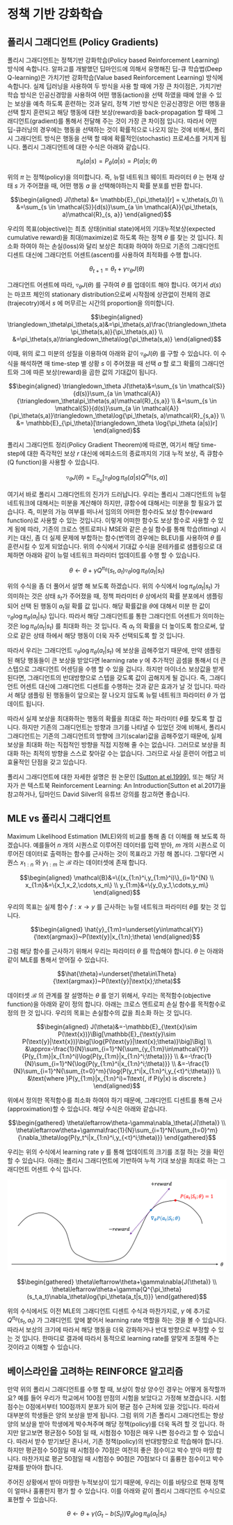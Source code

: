 # 정책 기반 강화학습

## 폴리시 그래디언트 (Policy Gradients)

폴리시 그래디언트는 정책기반 강화학습(Policy based Reinforcement Learning) 방식에 속합니다. 알파고를 개발했던 딥마인드에 의해서 유명해진 딥-큐 학습법(Deep Q-learning)은 가치기반 강화학습(Value based Reinforcement Learning) 방식에 속합니다. 실제 딥러닝을 사용하여 두 방식을 사용 할 때에 가장 큰 차이점은, 가치기반 학습 방식은 인공신경망을 사용하여 어떤 행동(action)을 선택 하였을 때에 얻을 수 있는 보상을 예측 하도록 훈련하는 것과 달리, 정책 기반 방식은 인공신경망은 어떤 행동을 선택 할지 훈련되고 해당 행동에 대한 보상(reward)을 back-propagation 할 때에 그래디언트(gradient)를 통해서 전달해 주는 것이 가장 큰 차이점 입니다. 따라서 어떤 딥-큐러닝의 경우에는 행동을 선택하는 것이 확률적으로 나오지 않는 것에 비해서, 폴리시 그래디언트 방식은 행동을 선택 할 때에 확률적인(stochastic) 프로세스를 거치게 됩니다. 폴리시 그래디언트에 대한 수식은 아래와 같습니다.

$$\pi_\theta(a|s) = P_\theta(a|s) = P(a|s; \theta)$$

위의 $\pi$ 는 정책(policy)을 의미합니다. 즉, 뉴럴 네트워크 웨이트 파라미터 $\theta$ 는 현재 상태 $s$ 가 주어졌을 때, 어떤 행동 $a$ 을 선택해야하는지 확률 분포를 반환 합니다.

$$\begin{aligned}
J(\theta) &= \mathbb{E}_{\pi_\theta}[r] = v_\theta(s_0) \\
&=\sum_{s \in \mathcal{S}}{d(s)}\sum_{a \in \mathcal{A}}{\pi_\theta(s, a)\mathcal{R}_{s, a}}
\end{aligned}$$

우리의 목표(objective)는 최초 상태(initial state)에서의 기대누적보상(expected cumulative reward)을 최대(maximize)로 하도록 하는 정책 $\theta$ 를 찾는 것 입니다. 최소화 하여야 하는 손실(loss)와 달리 보상은 최대화 하여야 하므로 기존의 그래디언트 디센트 대신에 그래디언트 어센트(ascent)를 사용하여 최적화를 수행 합니다.

$$\theta_{t+1}=\theta_t+\gamma\triangledown_\theta J(\theta)$$

그래디언트 어센트에 따라, $\triangledown_\theta J(\theta)$ 를 구하여 $\theta$ 를 업데이트 해야 합니다. <comment> 여기서 $d(s)$ 는 마코프 체인의 stationary distribution으로써 시작점에 상관없이 전체의 경로(trajecotry)에서 $s$ 에 머무르는 시간의 proportion을 의미합니다. </comment>

$$\begin{aligned}
\triangledown_\theta\pi_\theta(s,a)&=\pi_\theta(s,a)\frac{\triangledown_\theta\pi_\theta(s,a)}{\pi_\theta(s,a)} \\
&=\pi_\theta(s,a)\triangledown_\theta\log{\pi_\theta(s,a)}
\end{aligned}$$

이때, 위의 로그 미분의 성질을 이용하여 아래와 같이 $\triangledown_\theta J(\theta)$ 를 구할 수 있습니다. 이 수식을 해석하면 매 time-step 별 상황 $s$ 이 주어졌을 때 선택 $a$ 할 로그 확률의 그래디언트와 그에 따른 보상(reward)을 곱한 값의 기대값이 됩니다.

$$\begin{aligned}
\triangledown_\theta J(\theta)&=\sum_{s \in \mathcal{S}}{d(s)}\sum_{a \in \mathcal{A}}{\triangledown_\theta\pi_\theta(s,a)\mathcal{R}_{s,a}}  \\
&=\sum_{s \in \mathcal{S}}{d(s)}\sum_{a \in \mathcal{A}}{\pi_\theta(s,a)}\triangledown_\theta\log{\pi_\theta(s, a)\mathcal{R}_{s,a}} \\
&= \mathbb{E}_{\pi_\theta}[\triangledown_\theta \log{\pi_\theta (a|s)}r]
\end{aligned}$$

폴리시 그래디언트 정리(Policy Gradient Theorem)에 따르면, 여기서 해당 time-step에 대한 즉각적인 보상 $r$ 대신에 에피소드의 종료까지의 기대 누적 보상, 즉 큐함수(Q function)을 사용할 수 있습니다.

$$\triangledown_\theta J(\theta) = \mathbb{E}_{\pi_\theta}[\triangledown_\theta \log{\pi_\theta (a|s)}Q^{\pi_\theta}(s,a)]$$

여기서 바로 폴리시 그래디언트의 진가가 드러납니다. 우리는 폴리시 그래디언트의 뉴럴 네트워크에 대해서는 미분을 계산해야 하지만, 큐함수에 대해서는 미분을 할 필요가 없습니다. 즉, 미분의 가능 여부를 떠나서 임의의 어떠한 함수라도 보상 함수(reward function)로 사용할 수 있는 것입니다. 이렇게 어떠한 함수도 보상 함수로 사용할 수 있게 됨에 따라, 기존의 크로스 엔트로피나 MSE와 같은 손실 함수를 통해 학습(fitting) 시키는 대신, 좀 더 실제 문제에 부합하는 함수(번역의 경우에는 BLEU)를 사용하여 $\theta$ 를 훈련시킬 수 있게 되었습니다. 위의 수식에서 기대값 수식을 몬테카를로 샘플링으로 대체하면 아래와 같이 뉴럴 네트워크 파라미터 업데이트를 수행 할 수 있습니다.

$$\theta \leftarrow \theta + \gamma Q^{\pi_\theta}(s_t,a_t)\triangledown_\theta\log{\pi_\theta(a_t|s_t)}$$

위의 수식을 좀 더 풀어서 설명 해 보도록 하겠습니다. 위의 수식에서 $\log{\pi_\theta(a_t|s_t)}$ 가 의미하는 것은 상태 $s_t$가 주어졌을 때, 정책 파라미터 $\theta$ 상에서의 확률 분포에서 샘플링 되어 선택 된 행동이 $a_t$일 확률 값 입니다. 해당 확률값을 $\theta$에 대해서 미분 한 값이 $\triangledown_\theta\log{\pi_\theta(a_t|s_t)}$ 입니다. 따라서 해당 그래디언트를 통한 그래디언트 어센트가 의미하는 것은 $\log{\pi_\theta(a_t|s_t)}$ 를 최대화 하는 것 입니다. 즉 $a_t$ 의 확률을 더 높이도록 함으로써, 앞으로 같은 상태 하에서 해당 행동이 더욱 자주 선택되도록 할 것 입니다.

따라서 우리는 그래디언트 $\triangledown_\theta\log{\pi_\theta(a_t|s_t)}$ 에 보상을 곱해주었기 때문에, 만약 샘플링 된 해당 행동들이 큰 보상을 받았다면 learning rate $\gamma$ 에 추가적인 곱셈을 통해서 더 큰 스텝으로 그래디언트 어센딩을 수행 할 수 있을 겁니다. 하지만 마이너스 보상값을 받게 된다면, 그래디언트의 반대방향으로 스텝을 갖도록 값이 곱해지게 될 겁니다. 즉, 그래디언트 어센트 대신에 그래디언트 디센트를 수행하는 것과 같은 효과가 날 것 입니다. 따라서 해당 샘플링 된 행동들이 앞으로는 잘 나오지 않도록 뉴럴 네트워크 파라미터 $\theta$ 가 업데이트 됩니다.

따라서 실제 보상을 최대화하는 행동의 확률을 최대로 하는 파라미터 $\theta$를 찾도록 할 겁니다. 하지만 기존의 그래디언트는 방향과 크기를 나타낼 수 있었던 것에 비해서, 폴리시 그래디언트는 기존의 그래디언트의 방향에 크기(scalar)값을 곱해주었기 때문에, 실제 보상을 최대화 하는 직접적인 방향을 직접 지정해 줄 수는 없습니다. 그러므로 보상을 최대화 하는 최적의 방향을 스스로 찾아갈 수는 없습니다. 그러므로 사실 훈련이 어렵고 비효율적인 단점을 갖고 있습니다.

<!--
![손실 함수를 최소화 하기 위한 그래디언트 디센트 vs 샘플링을 통한 보상의 최대화를 위한 그래디언트 어센트](../assets/12-03-01.png)
-->

폴리시 그래디언트에 대한 자세한 설명은 원 논문인 [[Sutton at el.1999]](https://papers.nips.cc/paper/1713-policy-gradient-methods-for-reinforcement-learning-with-function-approximation.pdf), 또는 해당 저자가 쓴 텍스트북 Reinforcement Learning: An Introduction[Sutton et al.2017]을 참고하거나, 딥마인드 David Silver의 유튜브 강의를 참고하면 좋습니다.

## MLE vs 폴리시 그래디언트

Maximum Likelihood Estimation (MLE)와의 비교를 통해 좀 더 이해를 해 보도록 하겠습니다. 예를들어 $n$ 개의 시퀀스로 이루어진 데이터를 입력 받아, $m$ 개의 시퀀스로 이루어진 데이터로 출력하는 함수를 근사하는 것이 목표라고 가정 해 봅니다. 그렇다면 시퀀스 $x_{1:n}$ 와 $y_{1:m}$ 는 $\mathcal{B}$ 라는 데이터셋에 존재 합니다.

$$\begin{aligned}
\mathcal{B}&=\{(x_{1:n}^i,y_{1:m}^i)\}_{i=1}^{N} \\
x_{1:n}&=\{x_1,x_2,\cdots,x_n\} \\
y_{1:m}&=\{y_0,y_1,\cdots,y_m\}
\end{aligned}$$

우리의 목표는 실제 함수 $f:x\rightarrow y$ 를 근사하는 뉴럴 네트워크 파라미터 $\theta$를 찾는 것 입니다.

$$\begin{aligned}
\hat{y}_{1:m}=\underset{y\in\mathcal{Y}}{\text{argmax}}~P(\text{y}|x_{1:n};\theta)
\end{aligned}$$

그럼 해당 함수를 근사하기 위해서 우리는 파라미터 $\theta$ 를 학습해야 합니다. $\theta$ 는 아래와 같이 MLE를 통해서 얻어질 수 있습니다.

$$\hat{\theta}=\underset{\theta\in\Theta}{\text{argmax}}~P(\text{y}|\text{x};\theta)$$

데이터셋 $\mathcal{B}$ 의 관계를 잘 설명하는 $\theta$ 를 얻기 위해서, 우리는 목적함수(objective function)을 아래와 같이 정의 합니다. 아래는 크로스 엔트로피 손실 함수를 목적함수로 정의 한 것 입니다. 우리의 목표는 손실함수의 값을 최소화 하는 것 입니다.

$$\begin{aligned}
J(\theta)&=-\mathbb{E}_{\text{x}\sim P(\text{x})}\Big[\mathbb{E}_{\text{y}\sim P(\text{y}|\text{x})}\big[\log{P(\text{y}|\text{x};\theta)}\big]\Big] \\
&\approx-\frac{1}{N}\sum_{i=1}^N{\sum_{y_{1:m}\in\mathcal{Y}}{P(y_{1:m}|x_{1:n}^i)\log{P(y_{1:m}|x_{1:n}^i;\theta)}}} \\
&=-\frac{1}{N}\sum_{i=1}^N{\log{P(y_{1:m}^i|x_{1:n}^i;\theta)}} \\
&=-\frac{1}{N}\sum_{i=1}^N{\sum_{t=0}^m}{\log{P(y_t^i|x_{1:n}^i,y_{<t}^i;\theta)}} \\
&\text{where }P(y_{1:m}|x_{1:n}^i)=1\text{, if P(y|x) is discrete.}
\end{aligned}$$

위에서 정의한 목적함수를 최소화 하여야 하기 때문에, 그래디언트 디센트를 통해 근사(approximation)할 수 있습니다. 해당 수식은 아래와 같습니다.

$$\begin{gathered}
\theta\leftarrow\theta-\gamma\nabla_\theta{J(\theta)} \\
\theta\leftarrow\theta+\gamma\frac{1}{N}\sum_{i=1}^N{\sum_{t=0}^m}{\nabla_\theta\log{P(y_t^i|x_{1:n}^i,y_{<t}^i;\theta)}}
\end{gathered}$$

우리는 위의 수식에서 learning rate $\gamma$ 를 통해 업데이트의 크기를 조절 하는 것을 확인할 수 있습니다. 아래는 폴리시 그래디언트에 기반하여 누적 기대 보상을 최대로 하는 그래디언트 어센트 수식 입니다.

![폴리시 그래디언트는 샘플링 확률을 최대화 하는 방향으로 그래디언트를 구합니다.](../assets/12-03-02.png)

$$\begin{gathered}
\theta\leftarrow\theta+\gamma\nabla{J(\theta)} \\
\theta\leftarrow\theta+\gamma{Q^{\pi_\theta}(s_t,a_t)\nabla_\theta\log{\pi_\theta(a_t|s_t)}}
\end{gathered}$$

위의 수식에서도 이전 MLE의 그래디언트 디센트 수식과 마찬가지로, $\gamma$ 에 추가로 $Q^{\pi_\theta}(s_t,a_t)$ 가 그래디언트 앞에 붙어서 learning rate 역할을 하는 것을 볼 수 있습니다. 따라서 보상의 크기에 따라서 해당 행동을 더욱 강화하거나 반대 방향으로 부정할 수 있는 것 입니다. 한마디로 결과에 따라서 동적으로 learning rate를 알맞게 조절해 주는 것이라고 이해할 수 있습니다.

## 베이스라인을 고려하는 REINFORCE 알고리즘

만약 위의 폴리시 그래디언트를 수행 할 때, 보상이 항상 양수인 경우는 어떻게 동작할까요? 예를 들어 우리가 학교에서 100점 만점의 시험을 보았다고 가정해 보겠습니다. 시험 점수는 0점에서부터 100점까지 분포가 되어 평균 점수 근처에 있을 것입니다. 따라서 대부분의 학생들은 양의 보상을 받게 됩니다. 그럼 위의 기존 폴리시 그래디언트는 항상 양의 보상을 받아 학생에게 박수쳐주며 해당 정책(policy)를 더욱 독려 할 것 입니다. 하지만 알고보면 평균점수 50점 일 때, 시험점수 10점은 매우 나쁜 점수라고 할 수 있습니다. 따라서 받수 받기보단 혼나서, 기존 정책(policy)의 반대방향으로 학습해야 합니다. 하지만 평균점수 50점일 때 시험점수 70점은 여전히 좋은 점수이고 박수 받아 마땅 합니다. 마찬가지로 평균 50점일 때 시험점수 90점은 70점보다 더 훌륭한 점수이고 박수갈채를 받아야 합니다.

주어진 상황에서 받아 마땅한 누적보상이 있기 때문에, 우리는 이를 바탕으로 현재 정책이 얼마나 훌륭한지 평가 할 수 있습니다. 이를 아래와 같이 폴리시 그래디언트 수식으로 표현할 수 있습니다.

$$\theta \leftarrow \theta + \gamma\big(G_t-b(S_t)\big)\nabla_\theta\log{\pi_\theta(a_t|s_t)}$$
